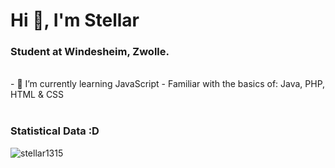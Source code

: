 <h1>Hi 👋, I'm Stellar </h1>
<h3>Student at Windesheim, Zwolle.</h3>

<br>
- 🌱 I’m currently learning JavaScript
- Familiar with the basics of: Java, PHP, HTML & CSS
<br>

<br>

<h3>Statistical Data :D</h3>
<p><img align="center"
    src="https://github-readme-stats.vercel.app/api/top-langs?username=stellar1315&show_icons=true&locale=en&bg_color=0d1117&text_color=ffffff&layout=compact"
    alt="stellar1315" 
    bg_color=#808080/></p>

<br>

